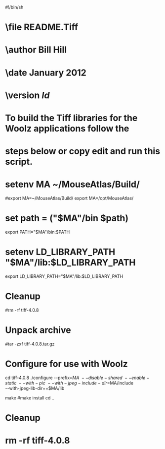 #!/bin/sh
# \file         README.Tiff
# \author       Bill Hill
# \date         January 2012
# \version      $Id$
#
# To build the Tiff libraries for the Woolz applications follow the
# steps below or copy edit and run this script.

# setenv MA ~/MouseAtlas/Build/
#export MA=~/MouseAtlas/Build/
export MA=/opt/MouseAtlas/
# set path = ("$MA"/bin $path)
export PATH="$MA"/bin:$PATH
# setenv LD_LIBRARY_PATH "$MA"/lib:$LD_LIBRARY_PATH
export LD_LIBRARY_PATH="$MA"/lib:$LD_LIBRARY_PATH

# Cleanup
#rm -rf tiff-4.0.8

# Unpack archive
#tar -zxf tiff-4.0.8.tar.gz

# Configure for use with Woolz
cd tiff-4.0.8
./configure --prefix=$MA \
            --disable-shared \
	    --enable-static \
	    --with-pic \
	    --with-jpeg-include-dir=$MA/include \
	    --with-jpeg-lib-dir==$MA/lib

make
#make install
cd ..

# Cleanup
# rm -rf tiff-4.0.8
